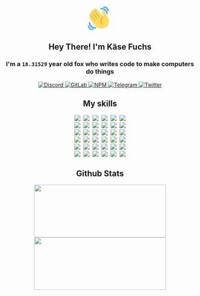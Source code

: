 <div><p align=center><img src=./resources/images/wave.gif width=64px height=64px></p><h2 align=center>Hey There! I'm Käse Fuchs</h2><h3 align=center>I'm a <code>18.31529</code> year old fox who writes code to make computers do things</h3><p align=center><a href=https://discord.com/users/507526681125322772><img alt=Discord src="https://img.shields.io/badge/Discord-5865F2?logo=discord&logoColor=white&style=flat-square#312b07f249bf366b799592047dbff198"> </a><a href=https://gitlab.com/kasefuchs><img alt=GitLab src="https://img.shields.io/badge/GitLab-330F63?logo=gitlab&logoColor=white&style=flat-square#312b07f249bf366b799592047dbff198"> </a><a href=https://npmjs.com/~kasefuchs><img alt=NPM src="https://img.shields.io/badge/NPM-CB3837?logo=npm&logoColor=white&style=flat-square#312b07f249bf366b799592047dbff198"> </a><a href=https://t.me/kasefuchs><img alt=Telegram src="https://img.shields.io/badge/Telegram-2CA5E0?logo=telegram&logoColor=white&style=flat-square#312b07f249bf366b799592047dbff198"> </a><a href=https://twitter.com/kasefuchs><img alt=Twitter src="https://img.shields.io/badge/Twitter-1DA1F2?logo=twitter&logoColor=white&style=flat-square#312b07f249bf366b799592047dbff198"></a></p><h2 align=center>My skills</h2><p align=center><a href=https://aws.amazon.com/ ><picture><source srcset="https://skillicons.dev/icons?i=aws&theme=dark#312b07f249bf366b799592047dbff198" media="(prefers-color-scheme: dark)"><source srcset="https://skillicons.dev/icons?i=aws&theme=light#312b07f249bf366b799592047dbff198" media="(prefers-color-scheme: light), (prefers-color-scheme: no-preference)"><img src="https://skillicons.dev/icons?i=aws&theme=light#312b07f249bf366b799592047dbff198"></picture></a>&nbsp;&nbsp;<a href=https://en.wikipedia.org/wiki/Bash_(Unix_shell)><picture><source srcset="https://skillicons.dev/icons?i=bash&theme=dark#312b07f249bf366b799592047dbff198" media="(prefers-color-scheme: dark)"><source srcset="https://skillicons.dev/icons?i=bash&theme=light#312b07f249bf366b799592047dbff198" media="(prefers-color-scheme: light), (prefers-color-scheme: no-preference)"><img src="https://skillicons.dev/icons?i=bash&theme=light#312b07f249bf366b799592047dbff198"></picture></a>&nbsp;&nbsp;<a href=https://discord.com/developers/docs><picture><source srcset="https://skillicons.dev/icons?i=bots&theme=dark#312b07f249bf366b799592047dbff198" media="(prefers-color-scheme: dark)"><source srcset="https://skillicons.dev/icons?i=bots&theme=light#312b07f249bf366b799592047dbff198" media="(prefers-color-scheme: light), (prefers-color-scheme: no-preference)"><img src="https://skillicons.dev/icons?i=bots&theme=light#312b07f249bf366b799592047dbff198"></picture></a>&nbsp;&nbsp;<a href=https://www.cloudflare.com/ ><picture><source srcset="https://skillicons.dev/icons?i=cloudflare&theme=dark#312b07f249bf366b799592047dbff198" media="(prefers-color-scheme: dark)"><source srcset="https://skillicons.dev/icons?i=cloudflare&theme=light#312b07f249bf366b799592047dbff198" media="(prefers-color-scheme: light), (prefers-color-scheme: no-preference)"><img src="https://skillicons.dev/icons?i=cloudflare&theme=light#312b07f249bf366b799592047dbff198"></picture></a>&nbsp;&nbsp;<a href=https://en.wikipedia.org/wiki/CSS><picture><source srcset="https://skillicons.dev/icons?i=css&theme=dark#312b07f249bf366b799592047dbff198" media="(prefers-color-scheme: dark)"><source srcset="https://skillicons.dev/icons?i=css&theme=light#312b07f249bf366b799592047dbff198" media="(prefers-color-scheme: light), (prefers-color-scheme: no-preference)"><img src="https://skillicons.dev/icons?i=css&theme=light#312b07f249bf366b799592047dbff198"></picture></a>&nbsp;&nbsp;<a href=https://www.docker.com/ ><picture><source srcset="https://skillicons.dev/icons?i=docker&theme=dark#312b07f249bf366b799592047dbff198" media="(prefers-color-scheme: dark)"><source srcset="https://skillicons.dev/icons?i=docker&theme=light#312b07f249bf366b799592047dbff198" media="(prefers-color-scheme: light), (prefers-color-scheme: no-preference)"><img src="https://skillicons.dev/icons?i=docker&theme=light#312b07f249bf366b799592047dbff198"></picture></a><br><a href=https://www.electronjs.org/ ><picture><source srcset="https://skillicons.dev/icons?i=electron&theme=dark#312b07f249bf366b799592047dbff198" media="(prefers-color-scheme: dark)"><source srcset="https://skillicons.dev/icons?i=electron&theme=light#312b07f249bf366b799592047dbff198" media="(prefers-color-scheme: light), (prefers-color-scheme: no-preference)"><img src="https://skillicons.dev/icons?i=electron&theme=light#312b07f249bf366b799592047dbff198"></picture></a>&nbsp;&nbsp;<a href=https://expressjs.com/ ><picture><source srcset="https://skillicons.dev/icons?i=express&theme=dark#312b07f249bf366b799592047dbff198" media="(prefers-color-scheme: dark)"><source srcset="https://skillicons.dev/icons?i=express&theme=light#312b07f249bf366b799592047dbff198" media="(prefers-color-scheme: light), (prefers-color-scheme: no-preference)"><img src="https://skillicons.dev/icons?i=express&theme=light#312b07f249bf366b799592047dbff198"></picture></a>&nbsp;&nbsp;<a href=https://www.figma.com/ ><picture><source srcset="https://skillicons.dev/icons?i=figma&theme=dark#312b07f249bf366b799592047dbff198" media="(prefers-color-scheme: dark)"><source srcset="https://skillicons.dev/icons?i=figma&theme=light#312b07f249bf366b799592047dbff198" media="(prefers-color-scheme: light), (prefers-color-scheme: no-preference)"><img src="https://skillicons.dev/icons?i=figma&theme=light#312b07f249bf366b799592047dbff198"></picture></a>&nbsp;&nbsp;<a href=https://firebase.google.com/ ><picture><source srcset="https://skillicons.dev/icons?i=firebase&theme=dark#312b07f249bf366b799592047dbff198" media="(prefers-color-scheme: dark)"><source srcset="https://skillicons.dev/icons?i=firebase&theme=light#312b07f249bf366b799592047dbff198" media="(prefers-color-scheme: light), (prefers-color-scheme: no-preference)"><img src="https://skillicons.dev/icons?i=firebase&theme=light#312b07f249bf366b799592047dbff198"></picture></a>&nbsp;&nbsp;<a href=https://flask.palletsprojects.com/ ><picture><source srcset="https://skillicons.dev/icons?i=flask&theme=dark#312b07f249bf366b799592047dbff198" media="(prefers-color-scheme: dark)"><source srcset="https://skillicons.dev/icons?i=flask&theme=light#312b07f249bf366b799592047dbff198" media="(prefers-color-scheme: light), (prefers-color-scheme: no-preference)"><img src="https://skillicons.dev/icons?i=flask&theme=light#312b07f249bf366b799592047dbff198"></picture></a>&nbsp;&nbsp;<a href=https://cloud.google.com/ ><picture><source srcset="https://skillicons.dev/icons?i=gcp&theme=dark#312b07f249bf366b799592047dbff198" media="(prefers-color-scheme: dark)"><source srcset="https://skillicons.dev/icons?i=gcp&theme=light#312b07f249bf366b799592047dbff198" media="(prefers-color-scheme: light), (prefers-color-scheme: no-preference)"><img src="https://skillicons.dev/icons?i=gcp&theme=light#312b07f249bf366b799592047dbff198"></picture></a><br><a href=https://git-scm.com/ ><picture><source srcset="https://skillicons.dev/icons?i=git&theme=dark#312b07f249bf366b799592047dbff198" media="(prefers-color-scheme: dark)"><source srcset="https://skillicons.dev/icons?i=git&theme=light#312b07f249bf366b799592047dbff198" media="(prefers-color-scheme: light), (prefers-color-scheme: no-preference)"><img src="https://skillicons.dev/icons?i=git&theme=light#312b07f249bf366b799592047dbff198"></picture></a>&nbsp;&nbsp;<a href=https://github.com/ ><picture><source srcset="https://skillicons.dev/icons?i=github&theme=dark#312b07f249bf366b799592047dbff198" media="(prefers-color-scheme: dark)"><source srcset="https://skillicons.dev/icons?i=github&theme=light#312b07f249bf366b799592047dbff198" media="(prefers-color-scheme: light), (prefers-color-scheme: no-preference)"><img src="https://skillicons.dev/icons?i=github&theme=light#312b07f249bf366b799592047dbff198"></picture></a>&nbsp;&nbsp;<a href=https://gitlab.com/ ><picture><source srcset="https://skillicons.dev/icons?i=gitlab&theme=dark#312b07f249bf366b799592047dbff198" media="(prefers-color-scheme: dark)"><source srcset="https://skillicons.dev/icons?i=gitlab&theme=light#312b07f249bf366b799592047dbff198" media="(prefers-color-scheme: light), (prefers-color-scheme: no-preference)"><img src="https://skillicons.dev/icons?i=gitlab&theme=light#312b07f249bf366b799592047dbff198"></picture></a>&nbsp;&nbsp;<a href=https://www.heroku.com/ ><picture><source srcset="https://skillicons.dev/icons?i=heroku&theme=dark#312b07f249bf366b799592047dbff198" media="(prefers-color-scheme: dark)"><source srcset="https://skillicons.dev/icons?i=heroku&theme=light#312b07f249bf366b799592047dbff198" media="(prefers-color-scheme: light), (prefers-color-scheme: no-preference)"><img src="https://skillicons.dev/icons?i=heroku&theme=light#312b07f249bf366b799592047dbff198"></picture></a>&nbsp;&nbsp;<a href=https://en.wikipedia.org/wiki/HTML><picture><source srcset="https://skillicons.dev/icons?i=html&theme=dark#312b07f249bf366b799592047dbff198" media="(prefers-color-scheme: dark)"><source srcset="https://skillicons.dev/icons?i=html&theme=light#312b07f249bf366b799592047dbff198" media="(prefers-color-scheme: light), (prefers-color-scheme: no-preference)"><img src="https://skillicons.dev/icons?i=html&theme=light#312b07f249bf366b799592047dbff198"></picture></a>&nbsp;&nbsp;<a href=https://en.wikipedia.org/wiki/JavaScript><picture><source srcset="https://skillicons.dev/icons?i=js&theme=dark#312b07f249bf366b799592047dbff198" media="(prefers-color-scheme: dark)"><source srcset="https://skillicons.dev/icons?i=js&theme=light#312b07f249bf366b799592047dbff198" media="(prefers-color-scheme: light), (prefers-color-scheme: no-preference)"><img src="https://skillicons.dev/icons?i=js&theme=light#312b07f249bf366b799592047dbff198"></picture></a><br><a href=https://en.wikipedia.org/wiki/Linux><picture><source srcset="https://skillicons.dev/icons?i=linux&theme=dark#312b07f249bf366b799592047dbff198" media="(prefers-color-scheme: dark)"><source srcset="https://skillicons.dev/icons?i=linux&theme=light#312b07f249bf366b799592047dbff198" media="(prefers-color-scheme: light), (prefers-color-scheme: no-preference)"><img src="https://skillicons.dev/icons?i=linux&theme=light#312b07f249bf366b799592047dbff198"></picture></a>&nbsp;&nbsp;<a href=https://mui.com/ ><picture><source srcset="https://skillicons.dev/icons?i=materialui&theme=dark#312b07f249bf366b799592047dbff198" media="(prefers-color-scheme: dark)"><source srcset="https://skillicons.dev/icons?i=materialui&theme=light#312b07f249bf366b799592047dbff198" media="(prefers-color-scheme: light), (prefers-color-scheme: no-preference)"><img src="https://skillicons.dev/icons?i=materialui&theme=light#312b07f249bf366b799592047dbff198"></picture></a>&nbsp;&nbsp;<a href=https://en.wikipedia.org/wiki/Markdown><picture><source srcset="https://skillicons.dev/icons?i=md&theme=dark#312b07f249bf366b799592047dbff198" media="(prefers-color-scheme: dark)"><source srcset="https://skillicons.dev/icons?i=md&theme=light#312b07f249bf366b799592047dbff198" media="(prefers-color-scheme: light), (prefers-color-scheme: no-preference)"><img src="https://skillicons.dev/icons?i=md&theme=light#312b07f249bf366b799592047dbff198"></picture></a>&nbsp;&nbsp;<a href=https://www.mongodb.com/ ><picture><source srcset="https://skillicons.dev/icons?i=mongodb&theme=dark#312b07f249bf366b799592047dbff198" media="(prefers-color-scheme: dark)"><source srcset="https://skillicons.dev/icons?i=mongodb&theme=light#312b07f249bf366b799592047dbff198" media="(prefers-color-scheme: light), (prefers-color-scheme: no-preference)"><img src="https://skillicons.dev/icons?i=mongodb&theme=light#312b07f249bf366b799592047dbff198"></picture></a>&nbsp;&nbsp;<a href=https://www.mysql.com/ ><picture><source srcset="https://skillicons.dev/icons?i=mysql&theme=dark#312b07f249bf366b799592047dbff198" media="(prefers-color-scheme: dark)"><source srcset="https://skillicons.dev/icons?i=mysql&theme=light#312b07f249bf366b799592047dbff198" media="(prefers-color-scheme: light), (prefers-color-scheme: no-preference)"><img src="https://skillicons.dev/icons?i=mysql&theme=light#312b07f249bf366b799592047dbff198"></picture></a>&nbsp;&nbsp;<a href=https://nextjs.org/ ><picture><source srcset="https://skillicons.dev/icons?i=nextjs&theme=dark#312b07f249bf366b799592047dbff198" media="(prefers-color-scheme: dark)"><source srcset="https://skillicons.dev/icons?i=nextjs&theme=light#312b07f249bf366b799592047dbff198" media="(prefers-color-scheme: light), (prefers-color-scheme: no-preference)"><img src="https://skillicons.dev/icons?i=nextjs&theme=light#312b07f249bf366b799592047dbff198"></picture></a><br><a href=https://nodejs.org/en/ ><picture><source srcset="https://skillicons.dev/icons?i=nodejs&theme=dark#312b07f249bf366b799592047dbff198" media="(prefers-color-scheme: dark)"><source srcset="https://skillicons.dev/icons?i=nodejs&theme=light#312b07f249bf366b799592047dbff198" media="(prefers-color-scheme: light), (prefers-color-scheme: no-preference)"><img src="https://skillicons.dev/icons?i=nodejs&theme=light#312b07f249bf366b799592047dbff198"></picture></a>&nbsp;&nbsp;<a href=https://www.postgresql.org/ ><picture><source srcset="https://skillicons.dev/icons?i=postgres&theme=dark#312b07f249bf366b799592047dbff198" media="(prefers-color-scheme: dark)"><source srcset="https://skillicons.dev/icons?i=postgres&theme=light#312b07f249bf366b799592047dbff198" media="(prefers-color-scheme: light), (prefers-color-scheme: no-preference)"><img src="https://skillicons.dev/icons?i=postgres&theme=light#312b07f249bf366b799592047dbff198"></picture></a>&nbsp;&nbsp;<a href=https://learn.microsoft.com/en-us/powershell/ ><picture><source srcset="https://skillicons.dev/icons?i=powershell&theme=dark#312b07f249bf366b799592047dbff198" media="(prefers-color-scheme: dark)"><source srcset="https://skillicons.dev/icons?i=powershell&theme=light#312b07f249bf366b799592047dbff198" media="(prefers-color-scheme: light), (prefers-color-scheme: no-preference)"><img src="https://skillicons.dev/icons?i=powershell&theme=light#312b07f249bf366b799592047dbff198"></picture></a>&nbsp;&nbsp;<a href=https://www.python.org/ ><picture><source srcset="https://skillicons.dev/icons?i=py&theme=dark#312b07f249bf366b799592047dbff198" media="(prefers-color-scheme: dark)"><source srcset="https://skillicons.dev/icons?i=py&theme=light#312b07f249bf366b799592047dbff198" media="(prefers-color-scheme: light), (prefers-color-scheme: no-preference)"><img src="https://skillicons.dev/icons?i=py&theme=light#312b07f249bf366b799592047dbff198"></picture></a>&nbsp;&nbsp;<a href=https://www.raspberrypi.org/ ><picture><source srcset="https://skillicons.dev/icons?i=raspberrypi&theme=dark#312b07f249bf366b799592047dbff198" media="(prefers-color-scheme: dark)"><source srcset="https://skillicons.dev/icons?i=raspberrypi&theme=light#312b07f249bf366b799592047dbff198" media="(prefers-color-scheme: light), (prefers-color-scheme: no-preference)"><img src="https://skillicons.dev/icons?i=raspberrypi&theme=light#312b07f249bf366b799592047dbff198"></picture></a>&nbsp;&nbsp;<a href=https://reactjs.org/ ><picture><source srcset="https://skillicons.dev/icons?i=react&theme=dark#312b07f249bf366b799592047dbff198" media="(prefers-color-scheme: dark)"><source srcset="https://skillicons.dev/icons?i=react&theme=light#312b07f249bf366b799592047dbff198" media="(prefers-color-scheme: light), (prefers-color-scheme: no-preference)"><img src="https://skillicons.dev/icons?i=react&theme=light#312b07f249bf366b799592047dbff198"></picture></a><br><a href=https://redux.js.org/ ><picture><source srcset="https://skillicons.dev/icons?i=redux&theme=dark#312b07f249bf366b799592047dbff198" media="(prefers-color-scheme: dark)"><source srcset="https://skillicons.dev/icons?i=redux&theme=light#312b07f249bf366b799592047dbff198" media="(prefers-color-scheme: light), (prefers-color-scheme: no-preference)"><img src="https://skillicons.dev/icons?i=redux&theme=light#312b07f249bf366b799592047dbff198"></picture></a>&nbsp;&nbsp;<a href=https://en.wikipedia.org/wiki/Regular_expression><picture><source srcset="https://skillicons.dev/icons?i=regex&theme=dark#312b07f249bf366b799592047dbff198" media="(prefers-color-scheme: dark)"><source srcset="https://skillicons.dev/icons?i=regex&theme=light#312b07f249bf366b799592047dbff198" media="(prefers-color-scheme: light), (prefers-color-scheme: no-preference)"><img src="https://skillicons.dev/icons?i=regex&theme=light#312b07f249bf366b799592047dbff198"></picture></a>&nbsp;&nbsp;<a href=https://en.wikipedia.org/wiki/Sass_(stylesheet_language)><picture><source srcset="https://skillicons.dev/icons?i=sass&theme=dark#312b07f249bf366b799592047dbff198" media="(prefers-color-scheme: dark)"><source srcset="https://skillicons.dev/icons?i=sass&theme=light#312b07f249bf366b799592047dbff198" media="(prefers-color-scheme: light), (prefers-color-scheme: no-preference)"><img src="https://skillicons.dev/icons?i=sass&theme=light#312b07f249bf366b799592047dbff198"></picture></a>&nbsp;&nbsp;<a href=https://www.typescriptlang.org/ ><picture><source srcset="https://skillicons.dev/icons?i=ts&theme=dark#312b07f249bf366b799592047dbff198" media="(prefers-color-scheme: dark)"><source srcset="https://skillicons.dev/icons?i=ts&theme=light#312b07f249bf366b799592047dbff198" media="(prefers-color-scheme: light), (prefers-color-scheme: no-preference)"><img src="https://skillicons.dev/icons?i=ts&theme=light#312b07f249bf366b799592047dbff198"></picture></a>&nbsp;&nbsp;<a href=https://unity.com/ ><picture><source srcset="https://skillicons.dev/icons?i=unity&theme=dark#312b07f249bf366b799592047dbff198" media="(prefers-color-scheme: dark)"><source srcset="https://skillicons.dev/icons?i=unity&theme=light#312b07f249bf366b799592047dbff198" media="(prefers-color-scheme: light), (prefers-color-scheme: no-preference)"><img src="https://skillicons.dev/icons?i=unity&theme=light#312b07f249bf366b799592047dbff198"></picture></a>&nbsp;&nbsp;<a href=https://workers.cloudflare.com/ ><picture><source srcset="https://skillicons.dev/icons?i=workers&theme=dark#312b07f249bf366b799592047dbff198" media="(prefers-color-scheme: dark)"><source srcset="https://skillicons.dev/icons?i=workers&theme=light#312b07f249bf366b799592047dbff198" media="(prefers-color-scheme: light), (prefers-color-scheme: no-preference)"><img src="https://skillicons.dev/icons?i=workers&theme=light#312b07f249bf366b799592047dbff198"></picture></a><br></p><h2 align=center>Github Stats</h2><p align=center><picture><source srcset="https://github-readme-stats-kasefuchs.vercel.app/api/?count_private=true&hide_border=true&hide_rank=true&line_height=20&hide_title=true&username=Kasefuchs&theme=dark#312b07f249bf366b799592047dbff198" media="(prefers-color-scheme: dark)"><source srcset="https://github-readme-stats-kasefuchs.vercel.app/api/?count_private=true&hide_border=true&hide_rank=true&line_height=20&hide_title=true&username=Kasefuchs&theme=light#312b07f249bf366b799592047dbff198" media="(prefers-color-scheme: light), (prefers-color-scheme: no-preference)"><img align=middle width=350 height=140 src="https://github-readme-stats-kasefuchs.vercel.app/api/?count_private=true&hide_border=true&hide_rank=true&line_height=20&hide_title=true&username=Kasefuchs&theme=light#312b07f249bf366b799592047dbff198"></picture><picture><source srcset="https://github-readme-stats-kasefuchs.vercel.app/api/top-langs/?count_private=true&hide_border=true&layout=compact&username=Kasefuchs&theme=dark#312b07f249bf366b799592047dbff198" media="(prefers-color-scheme: dark)"><source srcset="https://github-readme-stats-kasefuchs.vercel.app/api/top-langs/?count_private=true&hide_border=true&layout=compact&username=Kasefuchs&theme=light#312b07f249bf366b799592047dbff198" media="(prefers-color-scheme: light), (prefers-color-scheme: no-preference)"><img align=middle width=350 height=140 src="https://github-readme-stats-kasefuchs.vercel.app/api/top-langs/?count_private=true&hide_border=true&layout=compact&username=Kasefuchs&theme=light#312b07f249bf366b799592047dbff198"></picture></p><img src="https://hit.yhype.me/github/profile?user_id=64592097#312b07f249bf366b799592047dbff198" alt=""></div>